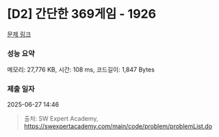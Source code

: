 # [D2] 간단한 369게임 - 1926 

[문제 링크](https://swexpertacademy.com/main/code/problem/problemDetail.do?contestProbId=AV5PTeo6AHUDFAUq) 

### 성능 요약

메모리: 27,776 KB, 시간: 108 ms, 코드길이: 1,847 Bytes

### 제출 일자

2025-06-27 14:46



> 출처: SW Expert Academy, https://swexpertacademy.com/main/code/problem/problemList.do